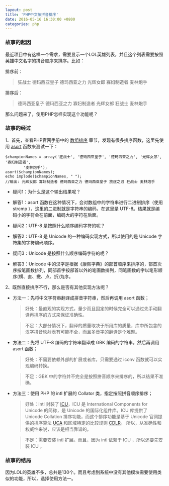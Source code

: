 ```yaml
---
layout: post
title: 'PHP中文按拼音排序'
date: 2016-05-16 16:30:00 +0800
categories: php
---
```

### 故事的起因

最近项目中有这样一个需求，需要显示一个LOL英雄列表，并且这个列表需要按照英雄中文名字的拼音顺序来排序。比如：

排序前：

> 狂战士 德玛西亚皇子 德玛西亚之力 光辉女郎 寡妇制造者 麦林炮手 

排序后：

> 德玛西亚皇子 德玛西亚之力 寡妇制造者 光辉女郎 狂战士 麦林炮手

那么问题来了，使用PHP怎样实现这个功能呢？

### 故事的经过

1、首先，查看PHP官网手册中的 [数组排序][数组排序] 章节，发现有很多排序函数，这里先使用 [asort][asort] 函数来测试一下：

    $championNames = array('狂战士', '德玛西亚皇子', '德玛西亚之力', '光辉女郎', '寡妇制造者',
            '麦林炮手');
    asort($championNames); 
    echo implode($championNames, " ");
    //输出: 光辉女郎 寡妇制造者 德玛西亚之力 德玛西亚皇子 放逐之刃 狂战士 麦林炮手

* 疑问1：为什么是这个输出结果呢？

* 解答1：asort 函数在这种情况下，会对数组中的字符串进行二进制排序（使用 strcmp ），这里的二进制就是字符串的编码，在这里是 UTF-8。结果就是编码小的字符会在前面，编码大的字符在后面。

* 疑问2：UTF-8 是按照什么顺序编码字符的呢？

* 解答2：UTF-8 是 Unicode 的一种编码实现方式，所以使用的是 Unicode 字符集的字符编码顺序。

* 疑问3：Unicode 是按照什么顺序编码字符的呢？

* 解答3：Unicode 中的汉字是根据《康熙字典》的部首顺序来排序的，部首次序按笔画数排列，同部首字按部首以外的笔画数排列，同笔画数的字以笔形顺序(横、直、撇、点、折)为序。

2、既然直接排序不行，那么是否有其他实现方法呢？

* 方法一：先将中文字符串翻译成拼音字符串，然后再调用 asort 函数；

    > 好处：最直观的实现方式，量少而且固定的时候完全可以通过先手动翻译再排序的方式来保证准确性。

    > 不足：大部分情况下，翻译的质量取决于所用库的质量，库中所包含的汉字拼音映射表有可能不全，而且多音字的翻译是个难题。

* 方法二：先将 UTF-8 编码的字符串翻译成 GBK 编码的字符串，然后再调用 asort 函数；
    
    > 好处：不需要依赖外部的扩展或者库，只需要通过 iconv 函数就可以实现编码转换。

    > 不足：GBK 中的字符并不完全是按照拼音顺序来排序的，所以结果不准确。

* 方法三：使用 PHP 的 intl 扩展的 Collator 类，指定按照拼音顺序排序；

    > 好处：intl 封装了 [ICU][ICU]，ICU 是 International Components for Unicode 的简称，是 Unicode 的国际化组件库。ICU 库提供了
    Unicode Collation 排序功能，而这个排序功能是基于 Unicode 官网提供的排序算法 [UCA][UCA] 和区域特定的比较规则 [CDLR][CDLR]。
    所以，从准确性和权威性来说，应该是相当靠谱的。

    > 不足：需要安装 intl 扩展。而且，因为 intl 依赖于 ICU ，所以还要先安装 ICU 。

### 故事的结局

因为LOL的英雄不多，总共是130个。而且考虑到系统中没有其他模块需要使用类似的功能，所以，选择使用方法一。


[数组排序]: http://php.net/manual/en/array.sorting.php
[asort]: http://php.net/manual/en/function.asort.php
[ICU]: http://site.icu-project.org/
[UCA]: http://www.unicode.org/reports/tr10/#CLDR
[CDLR]: http://cldr.unicode.org/
